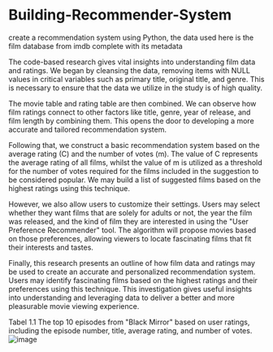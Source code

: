 # Building-Recommender-System
create a recommendation system using Python, the data used here is the film database from imdb complete with its metadata


The code-based research gives vital insights into understanding film data and ratings. We began by cleansing the data, removing items with NULL values in critical variables such as primary title, original title, and genre. This is necessary to ensure that the data we utilize in the study is of high quality.

The movie table and rating table are then combined. We can observe how film ratings connect to other factors like title, genre, year of release, and film length by combining them. This opens the door to developing a more accurate and tailored recommendation system.

Following that, we construct a basic recommendation system based on the average rating (C) and the number of votes (m). The value of C represents the average rating of all films, whilst the value of m is utilized as a threshold for the number of votes required for the films included in the suggestion to be considered popular. We may build a list of suggested films based on the highest ratings using this technique.

However, we also allow users to customize their settings. Users may select whether they want films that are solely for adults or not, the year the film was released, and the kind of film they are interested in using the "User Preference Recommender" tool. The algorithm will propose movies based on those preferences, allowing viewers to locate fascinating films that fit their interests and tastes.

Finally, this research presents an outline of how film data and ratings may be used to create an accurate and personalized recommendation system. Users may identify fascinating films based on the highest ratings and their preferences using this technique. This investigation gives useful insights into understanding and leveraging data to deliver a better and more pleasurable movie viewing experience.

Tabel 1.1 The top 10 episodes from "Black Mirror" based on user ratings, including the episode number, title, average rating, and number of votes.
![image](https://github.com/grryts/Building-Recommender-System/assets/135938602/63e8a835-afea-46a0-b386-2ee3e9cc2998)

